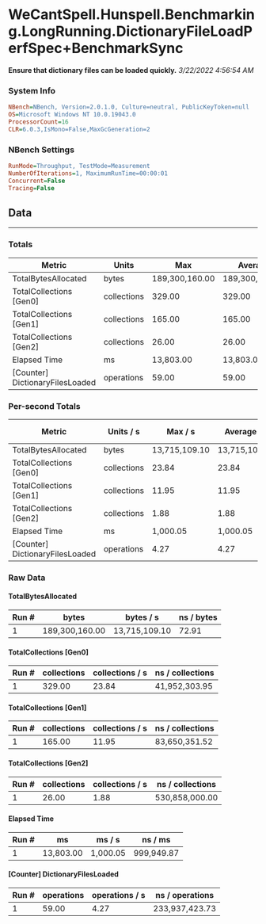 ﻿# WeCantSpell.Hunspell.Benchmarking.LongRunning.DictionaryFileLoadPerfSpec+BenchmarkSync
__Ensure that dictionary files can be loaded quickly.__
_3/22/2022 4:56:54 AM_
### System Info
```ini
NBench=NBench, Version=2.0.1.0, Culture=neutral, PublicKeyToken=null
OS=Microsoft Windows NT 10.0.19043.0
ProcessorCount=16
CLR=6.0.3,IsMono=False,MaxGcGeneration=2
```

### NBench Settings
```ini
RunMode=Throughput, TestMode=Measurement
NumberOfIterations=1, MaximumRunTime=00:00:01
Concurrent=False
Tracing=False
```

## Data
-------------------

### Totals
|          Metric |           Units |             Max |         Average |             Min |          StdDev |
|---------------- |---------------- |---------------- |---------------- |---------------- |---------------- |
|TotalBytesAllocated |           bytes |  189,300,160.00 |  189,300,160.00 |  189,300,160.00 |            0.00 |
|TotalCollections [Gen0] |     collections |          329.00 |          329.00 |          329.00 |            0.00 |
|TotalCollections [Gen1] |     collections |          165.00 |          165.00 |          165.00 |            0.00 |
|TotalCollections [Gen2] |     collections |           26.00 |           26.00 |           26.00 |            0.00 |
|    Elapsed Time |              ms |       13,803.00 |       13,803.00 |       13,803.00 |            0.00 |
|[Counter] DictionaryFilesLoaded |      operations |           59.00 |           59.00 |           59.00 |            0.00 |

### Per-second Totals
|          Metric |       Units / s |         Max / s |     Average / s |         Min / s |      StdDev / s |
|---------------- |---------------- |---------------- |---------------- |---------------- |---------------- |
|TotalBytesAllocated |           bytes |   13,715,109.10 |   13,715,109.10 |   13,715,109.10 |            0.00 |
|TotalCollections [Gen0] |     collections |           23.84 |           23.84 |           23.84 |            0.00 |
|TotalCollections [Gen1] |     collections |           11.95 |           11.95 |           11.95 |            0.00 |
|TotalCollections [Gen2] |     collections |            1.88 |            1.88 |            1.88 |            0.00 |
|    Elapsed Time |              ms |        1,000.05 |        1,000.05 |        1,000.05 |            0.00 |
|[Counter] DictionaryFilesLoaded |      operations |            4.27 |            4.27 |            4.27 |            0.00 |

### Raw Data
#### TotalBytesAllocated
|           Run # |           bytes |       bytes / s |      ns / bytes |
|---------------- |---------------- |---------------- |---------------- |
|               1 |  189,300,160.00 |   13,715,109.10 |           72.91 |

#### TotalCollections [Gen0]
|           Run # |     collections | collections / s |ns / collections |
|---------------- |---------------- |---------------- |---------------- |
|               1 |          329.00 |           23.84 |   41,952,303.95 |

#### TotalCollections [Gen1]
|           Run # |     collections | collections / s |ns / collections |
|---------------- |---------------- |---------------- |---------------- |
|               1 |          165.00 |           11.95 |   83,650,351.52 |

#### TotalCollections [Gen2]
|           Run # |     collections | collections / s |ns / collections |
|---------------- |---------------- |---------------- |---------------- |
|               1 |           26.00 |            1.88 |  530,858,000.00 |

#### Elapsed Time
|           Run # |              ms |          ms / s |         ns / ms |
|---------------- |---------------- |---------------- |---------------- |
|               1 |       13,803.00 |        1,000.05 |      999,949.87 |

#### [Counter] DictionaryFilesLoaded
|           Run # |      operations |  operations / s | ns / operations |
|---------------- |---------------- |---------------- |---------------- |
|               1 |           59.00 |            4.27 |  233,937,423.73 |



